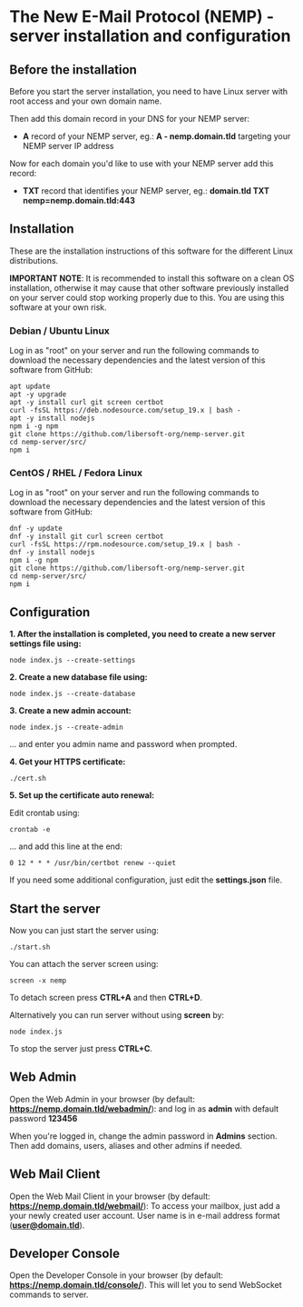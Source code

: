 # The New E-Mail Protocol (NEMP) - server installation and configuration

## Before the installation

Before you start the server installation, you need to have Linux server with root access and your own domain name.

Then add this domain record in your DNS for your NEMP server:

- **A** record of your NEMP server, eg.: **A - nemp.domain.tld** targeting your NEMP server IP address

Now for each domain you'd like to use with your NEMP server add this record:

- **TXT** record that identifies your NEMP server, eg.: **domain.tld TXT nemp=nemp.domain.tld:443**

## Installation

These are the installation instructions of this software for the different Linux distributions.

**IMPORTANT NOTE**: It is recommended to install this software on a clean OS installation, otherwise it may cause that other software previously installed on your server could stop working properly due to this. You are using this software at your own risk.

### Debian / Ubuntu Linux

Log in as "root" on your server and run the following commands to download the necessary dependencies and the latest version of this software from GitHub:

```console
apt update
apt -y upgrade
apt -y install curl git screen certbot
curl -fsSL https://deb.nodesource.com/setup_19.x | bash -
apt -y install nodejs
npm i -g npm
git clone https://github.com/libersoft-org/nemp-server.git
cd nemp-server/src/
npm i
```

### CentOS / RHEL / Fedora Linux

Log in as "root" on your server and run the following commands to download the necessary dependencies and the latest version of this software from GitHub:

```console
dnf -y update
dnf -y install git curl screen certbot
curl -fsSL https://rpm.nodesource.com/setup_19.x | bash -
dnf -y install nodejs
npm i -g npm
git clone https://github.com/libersoft-org/nemp-server.git
cd nemp-server/src/
npm i
```

## Configuration

**1. After the installation is completed, you need to create a new server settings file using:**

```console
node index.js --create-settings
```

**2. Create a new database file using:**

```console
node index.js --create-database
```

**3. Create a new admin account:**

```console
node index.js --create-admin
```

... and enter you admin name and password when prompted.

**4. Get your HTTPS certificate:**

```console
./cert.sh
```

**5. Set up the certificate auto renewal:**

Edit crontab using:

```console
crontab -e
```

... and add this line at the end:

```console
0 12 * * * /usr/bin/certbot renew --quiet
```

If you need some additional configuration, just edit the **settings.json** file.

## Start the server

Now you can just start the server using:

```console
./start.sh
```

You can attach the server screen using:

```console
screen -x nemp
```

To detach screen press **CTRL+A** and then **CTRL+D**.

Alternatively you can run server without using **screen** by:

```console
node index.js
```

To stop the server just press **CTRL+C**.

## Web Admin
Open the Web Admin in your browser (by default: **https://nemp.domain.tld/webadmin/**): and log in as **admin** with default password **123456**

When you're logged in, change the admin password in **Admins** section.
Then add domains, users, aliases and other admins if needed.

## Web Mail Client
Open the Web Mail Client in your browser (by default: **https://nemp.domain.tld/webmail/**): To access your mailbox, just add a your newly created user account. User name is in e-mail address format (**user@domain.tld**).

## Developer Console
Open the Developer Console in your browser (by default: **https://nemp.domain.tld/console/**). This will let you to send WebSocket commands to server.
